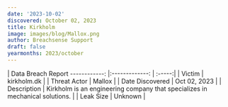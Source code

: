 ```yaml
---
date: '2023-10-02'
discovered: October 02, 2023
title: Kirkholm
image: images/blog/Mallox.png
author: Breachsense Support
draft: false
yearmonths: 2023/october
---
```



| Data Breach Report
------------:     |:-------------:    | :-----:|
| Victim      | kirkholm.dk      | 
| Threat Actor      | Mallox      | 
| Date Discovered      | Oct 02, 2023      | 
| Description      | Kirkholm is an engineering company that specializes in mechanical solutions.      | 
| Leak Size      | Unknown      | 

